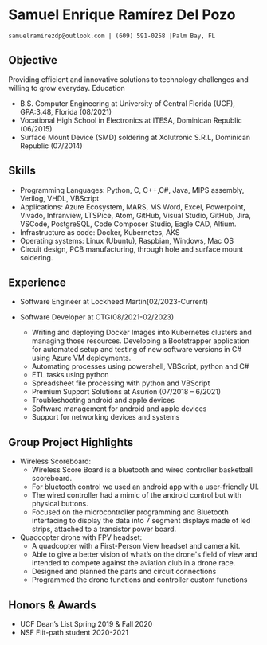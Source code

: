 # Samuel Enrique Ramírez Del Pozo
`samuelramirezdp@outlook.com | (609) 591-0258 |Palm Bay, FL `
## Objective
Providing efficient and innovative solutions to technology challenges and willing to grow everyday.
Education
*	B.S. Computer Engineering at University of Central Florida (UCF), GPA:3.48, Florida (08/2021)
*	Vocational High School in Electronics at ITESA, Dominican Republic (06/2015)
*	Surface Mount Device (SMD) soldering at Xolutronic S.R.L, Dominican Republic (07/2014)
## Skills
*	Programming Languages: Python, C, C++,C#, Java, MIPS assembly, Verilog, VHDL, VBScript
*	Applications: Azure Ecosystem, MARS, MS Word, Excel, Powerpoint, Vivado, Infranview, LTSPice, Atom, GitHub, Visual Studio, GitHub, Jira, VSCode, PostgreSQL, Code Composer Studio, Eagle CAD, Altium.
*	Infrastructure as code: Docker, Kubernetes, AKS
*	Operating systems: Linux (Ubuntu), Raspbian, Windows, Mac OS
*	Circuit design, PCB manufacturing, through hole and surface mount soldering.

## Experience
*   Software Engineer at Lockheed Martin(02/2023-Current)
*	Software Developer at CTG(08/2021-02/2023)

    * Writing and deploying Docker Images into Kubernetes clusters and managing those resources.
	Developing a Bootstrapper application for automated setup and testing of new software versions in C# using Azure VM deployments.
    *	Automating processes using powershell, VBScript, python and C#
    *	ETL tasks using python
    *	Spreadsheet file  processing with python and VBScript
    *	Premium Support Solutions at Asurion (07/2018 – 6/2021)
    *	Troubleshooting android and apple devices
    *	Software management for android and apple devices
    *	Support for networking devices and systems
## Group Project Highlights
*	Wireless Scoreboard:
    *	Wireless Score Board is a bluetooth and wired controller basketball scoreboard. 
    *	For bluetooth control we used an android app with a user-friendly UI.
    *	The wired controller had a mimic of the android control but with physical buttons.
    *	Focused on the microcontroller programming and Bluetooth interfacing to display the data into 7 segment displays made of led strips, attached to a transistor power board.
*	Quadcopter drone with FPV headset:
    *	A quadcopter with a First-Person View headset and camera kit.
    *	Able to give a better vision of what’s on the drone's field of view and intended to compete against the aviation club in a drone race.
    *	Designed and planned the parts and circuit connections
    * Programmed the drone functions and controller custom functions
## Honors & Awards
*	UCF Dean’s List Spring 2019 & Fall 2020
*	NSF Flit-path student 2020-2021
